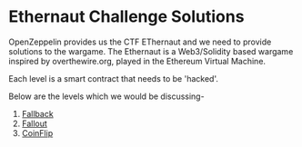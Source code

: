 # Ethernaut Challenge Solutions

OpenZeppelin provides us the CTF EThernaut and we need to provide solutions to the wargame. The Ethernaut is a Web3/Solidity based wargame inspired by overthewire.org, played in the Ethereum Virtual Machine. 

Each level is a smart contract that needs to be 'hacked'. 

Below are the levels which we would be discussing-

1. [Fallback](https://github.com/nupur06p/Ethernaut-Challenge/tree/5e67729066316716b92ed148086b2fcac8d1395e/Fallback)
2. [Fallout](https://github.com/nupur06p/Ethernaut-Challenge/tree/bfa5cc3513161c26174eb348cb509c3d247d01e6/Fallout)
3. [CoinFlip](https://github.com/nupur06p/Ethernaut-Challenge/tree/bfa5cc3513161c26174eb348cb509c3d247d01e6/CoinFlip)
